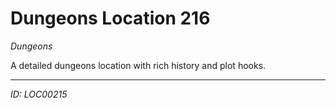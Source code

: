 # Dungeons Location 216

*Dungeons*

A detailed dungeons location with rich history and plot hooks.

---
*ID: LOC00215*